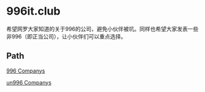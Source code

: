 # 996it.club
希望网罗大家知道的关于996的公司，避免小伙伴被坑。同样也希望大家发表一些非996（即正当公司），让小伙伴们可以重点选择。

## Path

[996 Companys](./996/)

[un996 Companys](./un996/)
